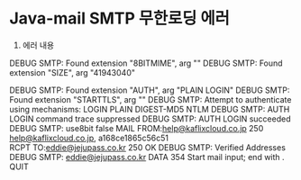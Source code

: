 # Java-mail SMTP 무한로딩 에러

1. 에러 내용

  DEBUG SMTP: Found extension "8BITMIME", arg ""
  DEBUG SMTP: Found extension "SIZE", arg "41943040"
  
  DEBUG SMTP: Found extension "AUTH", arg "PLAIN LOGIN"
  DEBUG SMTP: Found extension "STARTTLS", arg ""
  DEBUG SMTP: Attempt to authenticate using mechanisms: LOGIN PLAIN DIGEST-MD5 NTLM
  DEBUG SMTP: AUTH LOGIN command trace suppressed
  DEBUG SMTP: AUTH LOGIN succeeded
  DEBUG SMTP: use8bit false
  MAIL FROM:<help@kaflixcloud.co.jp>
  250 <help@kaflixcloud.co.jp>, a168ce1865c56c51  
  RCPT TO:<eddie@jejupass.co.kr>
  250 OK
  DEBUG SMTP: Verified Addresses
  DEBUG SMTP:   eddie@jejupass.co.kr
  DATA
  354 Start mail input; end with <CRLF>.<CRLF>
  QUIT
